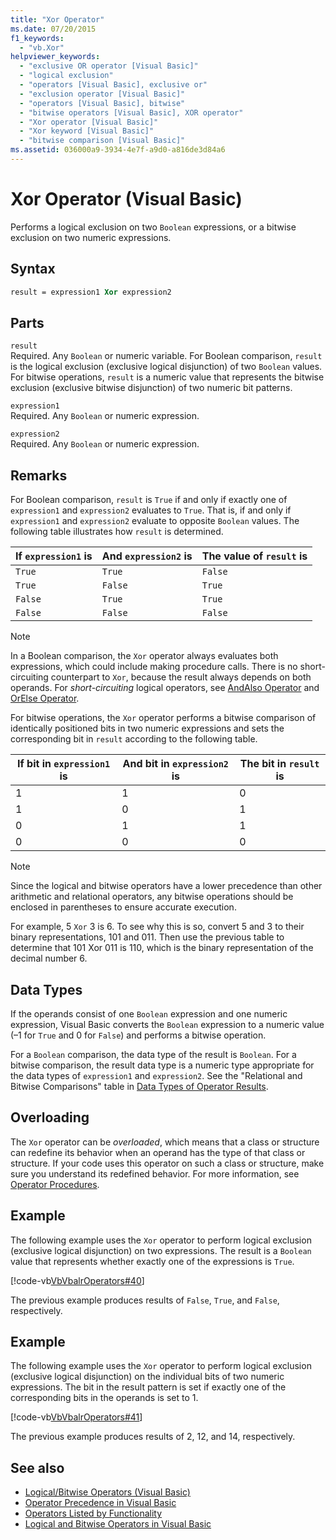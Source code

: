 ```yaml
---
title: "Xor Operator"
ms.date: 07/20/2015
f1_keywords: 
  - "vb.Xor"
helpviewer_keywords: 
  - "exclusive OR operator [Visual Basic]"
  - "logical exclusion"
  - "operators [Visual Basic], exclusive or"
  - "exclusion operator [Visual Basic]"
  - "operators [Visual Basic], bitwise"
  - "bitwise operators [Visual Basic], XOR operator"
  - "Xor operator [Visual Basic]"
  - "Xor keyword [Visual Basic]"
  - "bitwise comparison [Visual Basic]"
ms.assetid: 036000a9-3934-4e7f-a9d0-a816de3d84a6
---
```

# Xor Operator (Visual Basic)
Performs a logical exclusion on two `Boolean` expressions, or a bitwise exclusion on two numeric expressions.  
  
## Syntax  
  
```vb  
result = expression1 Xor expression2  
```  
  
## Parts  
 `result`  
 Required. Any `Boolean` or numeric variable. For Boolean comparison, `result` is the logical exclusion (exclusive logical disjunction) of two `Boolean` values. For bitwise operations, `result` is a numeric value that represents the bitwise exclusion (exclusive bitwise disjunction) of two numeric bit patterns.  
  
 `expression1`  
 Required. Any `Boolean` or numeric expression.  
  
 `expression2`  
 Required. Any `Boolean` or numeric expression.  
  
## Remarks  
 For Boolean comparison, `result` is `True` if and only if exactly one of `expression1` and `expression2` evaluates to `True`. That is, if and only if `expression1` and `expression2` evaluate to opposite `Boolean` values. The following table illustrates how `result` is determined.  
  
|If `expression1` is|And `expression2` is|The value of `result` is|  
|-------------------------|--------------------------|------------------------------|  
|`True`|`True`|`False`|  
|`True`|`False`|`True`|  
|`False`|`True`|`True`|  
|`False`|`False`|`False`|  
  
> [!NOTE]
> In a Boolean comparison, the `Xor` operator always evaluates both expressions, which could include making procedure calls. There is no short-circuiting counterpart to `Xor`, because the result always depends on both operands. For *short-circuiting* logical operators, see [AndAlso Operator](../../../visual-basic/language-reference/operators/andalso-operator.md) and [OrElse Operator](../../../visual-basic/language-reference/operators/orelse-operator.md).  
  
 For bitwise operations, the `Xor` operator performs a bitwise comparison of identically positioned bits in two numeric expressions and sets the corresponding bit in `result` according to the following table.  
  
|If bit in `expression1` is|And bit in `expression2` is|The bit in `result` is|  
|--------------------------------|---------------------------------|----------------------------|  
|1|1|0|  
|1|0|1|  
|0|1|1|  
|0|0|0|  
  
> [!NOTE]
> Since the logical and bitwise operators have a lower precedence than other arithmetic and relational operators, any bitwise operations should be enclosed in parentheses to ensure accurate execution.  
  
 For example, 5 `Xor` 3 is 6. To see why this is so, convert 5 and 3 to their binary representations, 101 and 011. Then use the previous table to determine that 101 Xor 011 is 110, which is the binary representation of the decimal number 6.  
  
## Data Types  
 If the operands consist of one `Boolean` expression and one numeric expression, Visual Basic converts the `Boolean` expression to a numeric value (–1 for `True` and 0 for `False`) and performs a bitwise operation.  
  
 For a `Boolean` comparison, the data type of the result is `Boolean`. For a bitwise comparison, the result data type is a numeric type appropriate for the data types of `expression1` and `expression2`. See the "Relational and Bitwise Comparisons" table in [Data Types of Operator Results](../../../visual-basic/language-reference/operators/data-types-of-operator-results.md).  
  
## Overloading  
 The `Xor` operator can be *overloaded*, which means that a class or structure can redefine its behavior when an operand has the type of that class or structure. If your code uses this operator on such a class or structure, make sure you understand its redefined behavior. For more information, see [Operator Procedures](../../../visual-basic/programming-guide/language-features/procedures/operator-procedures.md).  
  
## Example  
 The following example uses the `Xor` operator to perform logical exclusion (exclusive logical disjunction) on two expressions. The result is a `Boolean` value that represents whether exactly one of the expressions is `True`.  
  
 [!code-vb[VbVbalrOperators#40](~/samples/snippets/visualbasic/VS_Snippets_VBCSharp/VbVbalrOperators/VB/Class1.vb#40)]  
  
 The previous example produces results of `False`, `True`, and `False`, respectively.  
  
## Example  
 The following example uses the `Xor` operator to perform logical exclusion (exclusive logical disjunction) on the individual bits of two numeric expressions. The bit in the result pattern is set if exactly one of the corresponding bits in the operands is set to 1.  
  
 [!code-vb[VbVbalrOperators#41](~/samples/snippets/visualbasic/VS_Snippets_VBCSharp/VbVbalrOperators/VB/Class1.vb#41)]  
  
 The previous example produces results of 2, 12, and 14, respectively.  
  
## See also

- [Logical/Bitwise Operators (Visual Basic)](../../../visual-basic/language-reference/operators/logical-bitwise-operators.md)
- [Operator Precedence in Visual Basic](../../../visual-basic/language-reference/operators/operator-precedence.md)
- [Operators Listed by Functionality](../../../visual-basic/language-reference/operators/operators-listed-by-functionality.md)
- [Logical and Bitwise Operators in Visual Basic](../../../visual-basic/programming-guide/language-features/operators-and-expressions/logical-and-bitwise-operators.md)
